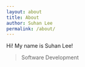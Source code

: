 ```yaml
---
layout: about
title: About
author: Suhan Lee
permalink: /about/
---
```


Hi! My name is <span class="highlight-span">Suhan Lee</span>!

> Software Development

